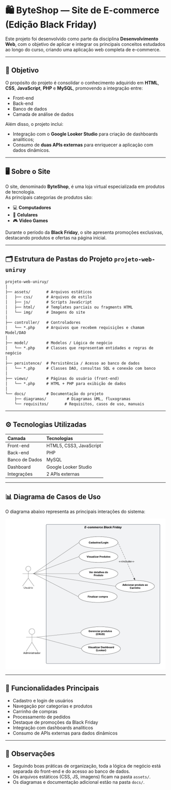 # 🛍️ ByteShop — Site de E-commerce (Edição Black Friday)

Este projeto foi desenvolvido como parte da disciplina **Desenvolvimento Web**, com o objetivo de aplicar e integrar os principais conceitos estudados ao longo do curso, criando uma aplicação web completa de e-commerce.

---

## 🎯 Objetivo

O propósito do projeto é consolidar o conhecimento adquirido em **HTML**, **CSS**, **JavaScript**, **PHP** e **MySQL**, promovendo a integração entre:

- Front-end
- Back-end
- Banco de dados
- Camada de análise de dados

Além disso, o projeto inclui:

- Integração com o **Google Looker Studio** para criação de dashboards analíticos;
- Consumo de **duas APIs externas** para enriquecer a aplicação com dados dinâmicos.

---

## 🖥️ Sobre o Site

O site, denominado **ByteShop**, é uma loja virtual especializada em produtos de tecnologia.  
As principais categorias de produtos são:

- 💻 **Computadores**
- 📱 **Celulares**
- 🎮 **Video Games**

Durante o período da **Black Friday**, o site apresenta promoções exclusivas, destacando produtos e ofertas na página inicial.

---

## 🗂️ Estrutura de Pastas do Projeto `projeto-web-uniruy`

```
projeto-web-uniruy/
│
├── assets/       # Arquivos estáticos
│   ├── css/      # Arquivos de estilo
│   ├── js/       # Scripts JavaScript
│   ├── html/     # Templates parciais ou fragments HTML
│   └── img/      # Imagens do site
│
├── controller/   # Controladores
│   └── *.php     # Arquivos que recebem requisições e chamam Model/DAO
│
├── model/        # Modelos / Lógica de negócio
│   └── *.php     # Classes que representam entidades e regras de negócio
│
├── persistence/  # Persistência / Acesso ao banco de dados
│   └── *.php     # Classes DAO, consultas SQL e conexão com banco
│
├── views/        # Páginas do usuário (front-end)
│   └── *.php     # HTML + PHP para exibição de dados
│
└── docs/         # Documentação do projeto
    ├── diagramas/         # Diagramas UML, fluxogramas
    └── requisitos/       # Requisitos, casos de uso, manuais
```

---

## ⚙️ Tecnologias Utilizadas

| Camada         | Tecnologias             |
| :------------- | :-------------------- |
| Front-end      | HTML5, CSS3, JavaScript |
| Back-end       | PHP                     |
| Banco de Dados | MySQL                   |
| Dashboard      | Google Looker Studio    |
| Integrações    | 2 APIs externas         |

---

## 📊 Diagrama de Casos de Uso

O diagrama abaixo representa as principais interações do sistema:

![Diagrama de Casos de Uso](./docs/diagrama-de-casos-de-uso.png)

---

## 🚀 Funcionalidades Principais

- Cadastro e login de usuários
- Navegação por categorias e produtos
- Carrinho de compras
- Processamento de pedidos
- Destaque de promoções da Black Friday
- Integração com dashboards analíticos
- Consumo de APIs externas para dados dinâmicos

---

## 📌 Observações

- Seguindo boas práticas de organização, toda a lógica de negócio está separada do front-end e do acesso ao banco de dados.  
- Os arquivos estáticos (CSS, JS, imagens) ficam na pasta `assets/`.  
- Os diagramas e documentação adicional estão na pasta `docs/`.
